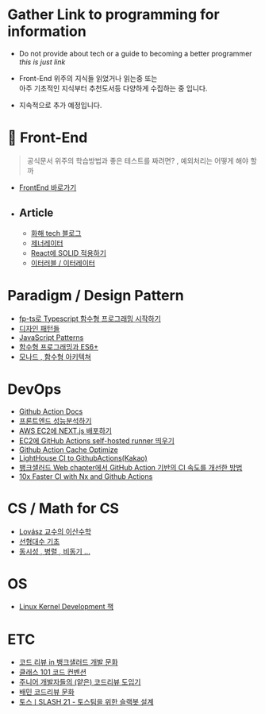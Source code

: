 # Gather Link to programming for information

- Do not provide about tech or a guide to becoming a better programmer _this is just link_
- Front-End 위주의 지식들 읽었거나 읽는중 또는  
  아주 기초적인 지식부터 추천도서등 다양하게 수집하는 중 입니다.

- 지속적으로 추가 예정입니다.

# 🎹 Front-End

> 공식문서 위주의 학습방법과 좋은 테스트를 짜려면? , 예외처리는 어떻게 해야 할까

- [FrontEnd 바로가기](./FrontEnd/README.md)

- ## Article

  - [화해 tech 블로그](https://blog.hwahae.co.kr/category/all/tech)
  - [제너레이터](https://ko.javascript.info/generators)
  - [React에 SOLID 적용하기](https://dev-boku.tistory.com/entry/%EB%B2%88%EC%97%AD-React%EC%97%90-SOLID-%EC%9B%90%EC%B9%99-%EC%A0%81%EC%9A%A9%ED%95%98%EA%B8%B0)
  - [이터러블 / 이터레이터](https://inpa.tistory.com/entry/JS-%F0%9F%93%9A-%EC%9D%B4%ED%84%B0%EB%9F%AC%EB%B8%94-%EC%9D%B4%ED%84%B0%EB%A0%88%EC%9D%B4%ED%84%B0-%F0%9F%92%AF%EC%99%84%EB%B2%BD-%EC%9D%B4%ED%95%B4)

# Paradigm / Design Pattern

- [fp-ts로 Typescript 함수형 프로그래밍 시작하기](https://alstn2468.github.io/TypeScript/2021-04-21-fp-ts-0/)
- [디자인 패턴들](https://refactoring.guru/ko/design-patterns)
- [JavaScript Patterns](https://javascriptpatterns.vercel.app/patterns/design-patterns/introduction)
- [함수형 프로그래밍과 ES6+](https://www.youtube.com/watch?v=4sO0aWTd3yc&t=43s)
- [모나드 , 함수형 아키텍쳐](https://teamdable.github.io/techblog/Moand-and-Functional-Architecture)

# DevOps

- [Github Action Docs](https://docs.github.com/en/actions/using-workflows/workflow-syntax-for-github-actions)
- [프론트엔드 성능분석하기](https://codingmoondoll.tistory.com/entry/%ED%94%84%EB%A1%A0%ED%8A%B8%EC%97%94%EB%93%9C-%EC%84%B1%EB%8A%A5-%EC%B5%9C%EC%A0%81%ED%99%94-Quick-Start-1)
- [AWS EC2에 NEXT.js 배포하기](https://velog.io/@yoondengo/AWS-EC2-%EC%9D%B8%EC%8A%A4%ED%84%B4%EC%8A%A4%EC%97%90-Next.js-%ED%94%84%EB%A1%9C%EC%A0%9D%ED%8A%B8-%EC%98%AC%EB%A0%A4%EB%B3%B4%EA%B8%B0#%EB%82%A8%EC%9D%98-%EC%BB%B4%ED%93%A8%ED%84%B0%EC%97%90-%EC%9D%B4%EA%B2%83-%EC%A0%80%EA%B2%83-%EA%B9%94%EA%B3%A0-%ED%94%84%EB%A1%9C%EC%A0%9D%ED%8A%B8%EB%8F%84-%EC%98%AC%EB%A6%AC%EA%B8%B0)
- [EC2에 GitHub Actions self-hosted runner 띄우기](https://wonny.space/writing/dev/github-actions-self-hosted-runnder-on-ec2)
- [Github Action Cache Optimize](https://www.daleseo.com/github-actions-cache/)
- [LightHouse CI to GithubActions(Kakao)](https://fe-developers.kakaoent.com/2022/220602-lighthouse-with-github-actions/)
- [뱅크샐러드 Web chapter에서 GitHub Action 기반의 CI 속도를 개선한 방법](https://blog.banksalad.com/tech/github-action-npm-cache/)
- [10x Faster CI with Nx and Github Actions](https://medium.com/emoteev-blog/10x-faster-ci-with-nx-and-github-actions-9a51fc4e82a6)

# CS / Math for CS

- [Lovász 교수의 이산수학](https://cims.nyu.edu/~regev/teaching/discrete_math_fall_2005/dmbook.pdf)
- [선형대수 기초](https://www.youtube.com/playlist?list=PLZHQObOWTQDPD3MizzM2xVFitgF8hE_ab)
- [동시성 , 병렬 , 비동기 ...](https://black7375.tistory.com/90)

# OS

- [Linux Kernel Development 책](https://github.com/minnsane/TeachYourselfCS-KR)

# ETC

- [코드 리뷰 in 뱅크샐러드 개발 문화](https://blog.banksalad.com/tech/banksalad-code-review-culture/)
- [클래스 101 코드 컨벤션](https://jobs.class101.net/1dc83442-c2d4-4162-94ae-4d04717f1ae0)
- [주니어 개발자들의 (얕은) 코드리뷰 도입기](https://shinsunyoung.tistory.com/92)
- [배민 코드리뷰 문화](https://story.baemin.com/2219/)
- [토스ㅣSLASH 21 - 토스팀을 위한 슬랙봇 설계](https://www.youtube.com/watch?v=EChKnpxgX-4&t=305s)
